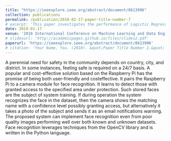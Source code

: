 ```yaml
---
title: "https://ieeexplore.ieee.org/abstract/document/8613996"
collection: publications
permalink: /publication/2018-02-17-paper-title-number-7
# excerpt: 'This paper investigates the performance of Logistic Regression, Random Forest, Decision Tree and SVM (Support Vector Machine). The proposed system shows results according to accuracy, sensitivity, specificity, precision of above techniques.'
date: 2019-01-17
venue: '2018 International Conference on Machine Learning and Data Engineering (iCMLDE)'
# slidesurl: 'http://academicpages.github.io/files/slides2.pdf'
paperurl: 'https://ieeexplore.ieee.org/abstract/document/8613996'
# citation: 'Your Name, You. (2010). &quot;Paper Title Number 2.&quot; <i>Journal 1</i>. 1(2).'
---
```


A perennial need for safety in the community depends on country, city, and district. In some instances, feeling safe is required on a 24/7 basis. A popular and cost-effective solution based on the Raspberry Pi has the promise of being both user-friendly and costeffective. It pairs the Raspberry Pi to a camera module for face recognition. It learns to detect those with granted access to the specified area under protection. Such stored faces are the subject of system training. If during operation the system recognizes the face in the dataset, then the camera shows the matching name with a confidence level possibly granting access, but alternatively it takes a photo of the subject and sends it as an email notifications warning. The proposed system can implement face recognition even from poor quality images performing well over both known and unknown datasets. Face recognition leverages techniques from the OpenCV library and is written in the Python language.
